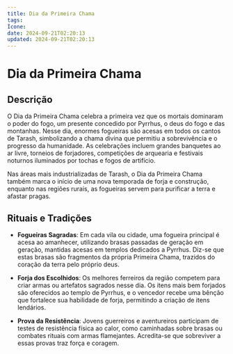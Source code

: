 ```yaml
---
title: Dia da Primeira Chama
tags: 
Ícone:
date: 2024-09-21T02:20:13
updated: 2024-09-21T02:20:13
---
```


# Dia da Primeira Chama

## Descrição
O Dia da Primeira Chama celebra a primeira vez que os mortais dominaram o poder do fogo, um presente concedido por Pyrrhus, o deus do fogo e das montanhas. Nesse dia, enormes fogueiras são acesas em todos os cantos de Tarash, simbolizando a chama divina que permitiu a sobrevivência e o progresso da humanidade. As celebrações incluem grandes banquetes ao ar livre, torneios de forjadores, competições de arquearia e festivais noturnos iluminados por tochas e fogos de artifício.

Nas áreas mais industrializadas de Tarash, o Dia da Primeira Chama também marca o início de uma nova temporada de forja e construção, enquanto nas regiões rurais, as fogueiras servem para purificar a terra e afastar pragas.

## Rituais e Tradições
- **Fogueiras Sagradas**: Em cada vila ou cidade, uma fogueira principal é acesa ao amanhecer, utilizando brasas passadas de geração em geração, mantidas acesas em templos dedicados a Pyrrhus. Diz-se que estas brasas são fragmentos da própria Primeira Chama, trazidos do coração da terra pelo próprio deus.

- **Forja dos Escolhidos**: Os melhores ferreiros da região competem para criar armas ou artefatos sagrados nesse dia. Os itens mais bem forjados são oferecidos ao templo de Pyrrhus, e o vencedor recebe uma bênção que fortalece sua habilidade de forja, permitindo a criação de itens lendários.

- **Prova da Resistência**: Jovens guerreiros e aventureiros participam de testes de resistência física ao calor, como caminhadas sobre brasas ou combates rituais com armas flamejantes. Acredita-se que sobreviver a essas provas traz força e coragem.